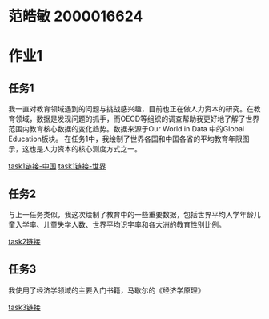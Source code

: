 # 范皓敏 2000016624

# 作业1
## 任务1
我一直对教育领域遇到的问题与挑战感兴趣，目前也正在做人力资本的研究。在教育领域，数据是发现问题的抓手，而OECD等组织的调查帮助我更好地了解了世界范围内教育核心数据的变化趋势。数据来源于Our World in Data 中的Global Education板块。
在任务1中，我绘制了世界各国和中国各省的平均教育年限图示，这也是人力资本的核心测度方式之一。

[task1链接-中国](map_China.html)
[task1链接-世界]()

## 任务2
与上一任务类似，我这次绘制了教育中的一些重要数据，包括世界平均入学年龄儿童入学率、儿童失学人数、世界平均识字率和各大洲的教育性别比例。

[task2链接](page_simple_layout.html)
## 任务3
我使用了经济学领域的主要入门书籍，马歇尔的《经济学原理》

[task3链接](wordfreq_rd_file.html)
